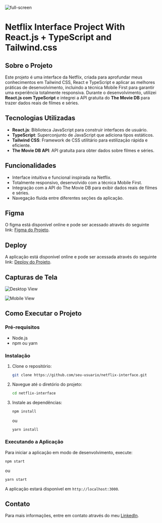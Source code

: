 ![full-screen](https://github.com/user-attachments/assets/da9a88c1-8a2b-4843-ad24-f57dac7adf6c)

# Netflix Interface Project With React.js + TypeScript and Tailwind.css

## Sobre o Projeto

Este projeto é uma interface da Netflix, criada para aprofundar meus conhecimentos em Tailwind CSS, React e TypeScript e aplicar as melhores práticas de desenvolvimento, incluindo a técnica Mobile First para garantir uma experiência totalmente responsiva. Durante o desenvolvimento, utilizei **React.js com TypeScript** e integrei a API gratuita do **The Movie DB** para trazer dados reais de filmes e séries.

## Tecnologias Utilizadas

- **React.js**: Biblioteca JavaScript para construir interfaces de usuário.
- **TypeScript**: Superconjunto de JavaScript que adiciona tipos estáticos.
- **Tailwind CSS**: Framework de CSS utilitário para estilização rápida e eficiente.
- **The Movie DB API**: API gratuita para obter dados sobre filmes e séries.

## Funcionalidades

- Interface intuitiva e funcional inspirada na Netflix.
- Totalmente responsivo, desenvolvido com a técnica Mobile First.
- Integração com a API do The Movie DB para exibir dados reais de filmes e séries.
- Navegação fluida entre diferentes seções da aplicação.

## Figma

O figma está disponível online e pode ser acessado através do seguinte link: [Figma do Projeto](https://www.figma.com/design/FQuJP42Si2TfI1B6or5468/Netflix-home-page---Mobile-%26-TV%2FDesktop-(Community)?node-id=0-1&t=2DInWF5x5KxCBJmd-0).

## Deploy

A aplicação está disponível online e pode ser acessada através do seguinte link: [Deploy do Projeto](https://netflix-react-tailwind-seven.vercel.app/).


## Capturas de Tela

![Desktop View](https://github.com/user-attachments/assets/87a7756a-19be-45a1-904a-aca3c608afad)

![Mobile View](https://github.com/user-attachments/assets/0926be5b-172b-44c3-82e6-69cec3f8f2c5)


## Como Executar o Projeto

### Pré-requisitos

- Node.js
- npm ou yarn

### Instalação

1. Clone o repositório:
    ```bash
    git clone https://github.com/seu-usuario/netflix-interface.git
    ```
2. Navegue até o diretório do projeto:
    ```bash
    cd netflix-interface
    ```
3. Instale as dependências:
    ```bash
    npm install
    ```
    ou
    ```bash
    yarn install
    ```

### Executando a Aplicação

Para iniciar a aplicação em modo de desenvolvimento, execute:

```bash
npm start
```
ou

```bash
yarn start
```

A aplicação estará disponível em `http://localhost:3000`.



## Contato

Para mais informações, entre em contato através do meu [LinkedIn](https://www.linkedin.com/in/pedrobragadecastro/).
